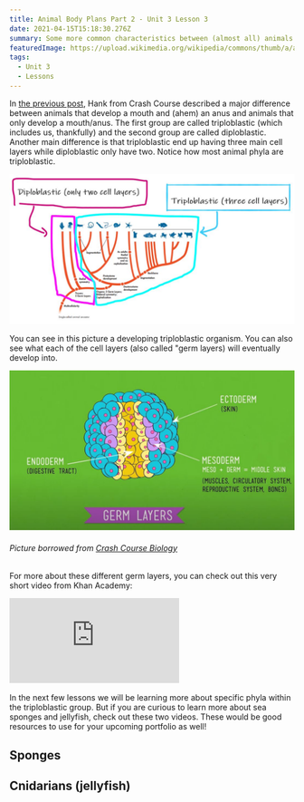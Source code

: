 ```yaml
---
title: Animal Body Plans Part 2 - Unit 3 Lesson 3
date: 2021-04-15T15:18:30.276Z
summary: Some more common characteristics between (almost all) animals!
featuredImage: https://upload.wikimedia.org/wikipedia/commons/thumb/a/af/20_petit_paon_de_nuit.jpg/1024px-20_petit_paon_de_nuit.jpg
tags:
  - Unit 3
  - Lessons
---
```

In [the previous post](/posts/animal-body-plans-part-1-unit-3-lesson-2/), Hank from Crash Course described a major difference between animals that develop a mouth and (ahem) an anus and animals that only develop a mouth/anus. The first group are called triploblastic (which includes us, thankfully) and the second group are called diploblastic. Another main difference is that triploblastic end up having three main cell layers while diploblastic only have two. Notice how most animal phyla are triploblastic.

![](/static/img/diplo-vs-triplo.jpg)

You can see in this picture a developing triploblastic organism. You can also see what each of the cell layers (also called "germ layers) will eventually develop into.

![](/static/img/endo-ecto-meso.jpg)

###### Picture borrowed from [Crash Course Biology](https://thecrashcourse.com/courses/biology)

For more about these different germ layers, you can check out this very short video from Khan Academy:

<div class="youtube-container"><iframe class="responsive-iframe" src="https://www.youtube.com/embed/QPvhl66QCqo" frameborder="0" allow="accelerometer; autoplay; clipboard-write; encrypted-media; gyroscope; picture-in-picture" allowfullscreen></iframe></div>

In the next few lessons we will be learning more about specific phyla within the triploblastic group. But if you are curious to learn more about sea sponges and jellyfish, check out these two videos. These would be good resources to use for your upcoming portfolio as well!

## Sponges

## Cnidarians (jellyfish)